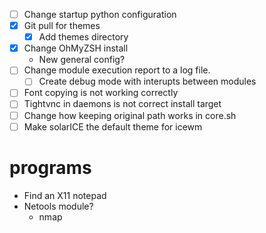 - [ ] Change startup python configuration
- [X] Git pull for themes
    - [X] Add themes directory
- [X] Change OhMyZSH install
    - New general config?
- [ ] Change module execution report to a log file.
    - [ ] Create debug mode with interupts between modules
- [ ] Font copying is not working correctly
- [ ] Tightvnc in daemons is not correct install target
- [ ] Change how keeping original path works in core.sh
- [ ] Make solarICE the default theme for icewm

# programs
- Find an X11 notepad
- Netools module?
    - nmap